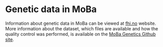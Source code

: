 # Genetic data in MoBa

Information about genetic data in MoBa can be viewed at [fhi.no](https://www.fhi.no/en/ch/studies/moba/for-forskere-artikler/genetic-data-from-the-norwegian-mother-and-child-cohort-study-mobagenetics/) website. More information about the dataset, which files are available and how the quality control was performed, is available on the [MoBa Genetics Github site](https://github.com/folkehelseinstituttet/mobagen).
